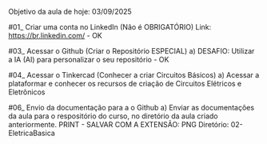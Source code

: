 Objetivo da aula de hoje: 03/09/2025

#01_ Criar uma conta no LinkedIn (Não é OBRIGATÓRIO)
Link: https://br.linkedin.com/ - OK

#03_ Acessar o Github (Criar o Repositório ESPECIAL)
	a) DESAFIO: Utilizar a IA (AI) para personalizar o seu repositório - OK

#04_ Acessar o Tinkercad (Conhecer a criar Circuitos Básicos)
	a) Acessar a plataformar e conhecer os recursos de criação de Circuitos Elétricos e Eletrônicos

#06_ Envio da documentação para a o Github
	a) Enviar as documentações da aula para o respositório do curso, no diretório da aula criado anteriormente.
	PRINT - SALVAR COM A EXTENSÃO: PNG
	Diretório: 02-EletricaBasica
